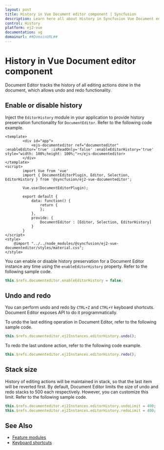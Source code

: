 ```yaml
---
layout: post
title: History in Vue Document editor component | Syncfusion
description: Learn here all about History in Syncfusion Vue Document editor component of Syncfusion Essential JS 2 and more.
control: History 
platform: ej2-vue
documentation: ug
domainurl: ##DomainURL##
---
```


# History in Vue Document editor component

Document Editor tracks the history of all editing actions done in the document, which allows undo and redo functionality.

## Enable or disable history

Inject the `EditorHistory` module in your application to provide history preservation functionality for `DocumentEditor`. Refer to the following code example.

```
<template>
        <div id="app">
            <ejs-documenteditor ref="documenteditor" :enableEditor='true' :isReadOnly='false' :enableEditorHistory='true' style="width: 100%;height: 100%;"></ejs-documenteditor>
        </div>
</template>
<script>
        import Vue from 'vue'
        import { DocumentEditorPlugin, Editor, Selection, EditorHistory } from '@syncfusion/ej2-vue-documenteditor';

        Vue.use(DocumentEditorPlugin);

        export default {
            data: function() {
                return {
                };
            },
            provide: {
                DocumentEditor : [Editor, Selection, EditorHistory]
            }
        }
</script>
<style>
    @import "../../node_modules/@syncfusion/ej2-vue-documenteditor/styles/material.css";
</style>
```

You can enable or disable history preservation for a Document Editor instance any time using the `enableEditorHistory` property. Refer to the following sample code.

```javascript
this.$refs.documenteditor.enableEditorHistory = false;
```

## Undo and redo

You can perform undo and redo by `CTRL+Z` and `CTRL+Y` keyboard shortcuts. Document Editor exposes API to do it programmatically.

To undo the last editing operation in Document Editor, refer to the following sample code.

```javascript
this.$refs.documenteditor.ej2Instances.editorHistory.undo();
```

To redo the last undone action, refer to the following code example.

```javascript
this.$refs.documenteditor.ej2Instances.editorHistory.redo();
```

## Stack size

History of editing actions will be maintained in stack, so that the last item will be reverted first. By default, Document Editor limits the size of undo and redo stacks to 500 each respectively. However, you can customize this limit. Refer to the following sample code.

```javascript
this.$refs.documenteditor.ej2Instances.editorHistory.undoLimit = 400;
this.$refs.documenteditor.ej2Instances.editorHistory.redoLimit = 400;
```

## See Also

* [Feature modules](../document-editor/feature-module/)
* [Keyboard shortcuts](../document-editor/keyboard-shortcut/)